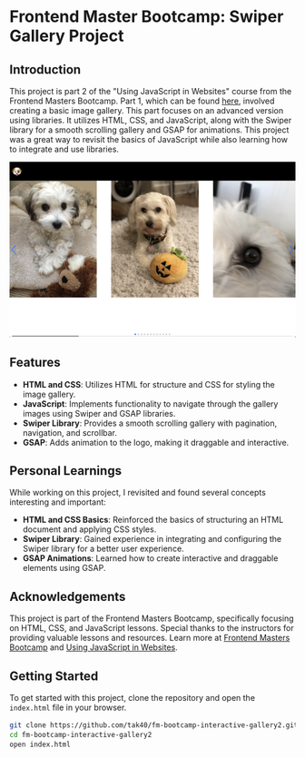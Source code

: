# Frontend Master Bootcamp: Swiper Gallery Project

## Introduction

This project is part 2 of the "Using JavaScript in Websites" course from the Frontend Masters Bootcamp. Part 1, which can be found [here](https://github.com/tak40/fm-bootcamp-interactive), involved creating a basic image gallery. This part focuses on an advanced version using libraries. It utilizes HTML, CSS, and JavaScript, along with the Swiper library for a smooth scrolling gallery and GSAP for animations. This project was a great way to revisit the basics of JavaScript while also learning how to integrate and use libraries.

![Screenshot](assets/images/screenshot.png)

## Features

- **HTML and CSS**: Utilizes HTML for structure and CSS for styling the image gallery.
- **JavaScript**: Implements functionality to navigate through the gallery images using Swiper and GSAP libraries.
- **Swiper Library**: Provides a smooth scrolling gallery with pagination, navigation, and scrollbar.
- **GSAP**: Adds animation to the logo, making it draggable and interactive.

## Personal Learnings

While working on this project, I revisited and found several concepts interesting and important:

- **HTML and CSS Basics**: Reinforced the basics of structuring an HTML document and applying CSS styles.
- **Swiper Library**: Gained experience in integrating and configuring the Swiper library for a better user experience.
- **GSAP Animations**: Learned how to create interactive and draggable elements using GSAP.

## Acknowledgements

This project is part of the Frontend Masters Bootcamp, specifically focusing on HTML, CSS, and JavaScript lessons. Special thanks to the instructors for providing valuable lessons and resources. Learn more at [Frontend Masters Bootcamp](https://frontendmasters.com/bootcamp/) and [Using JavaScript in Websites](https://frontendmasters.com/bootcamp/javascript-in-websites/).

## Getting Started

To get started with this project, clone the repository and open the `index.html` file in your browser.

```sh
git clone https://github.com/tak40/fm-bootcamp-interactive-gallery2.git
cd fm-bootcamp-interactive-gallery2
open index.html
```
